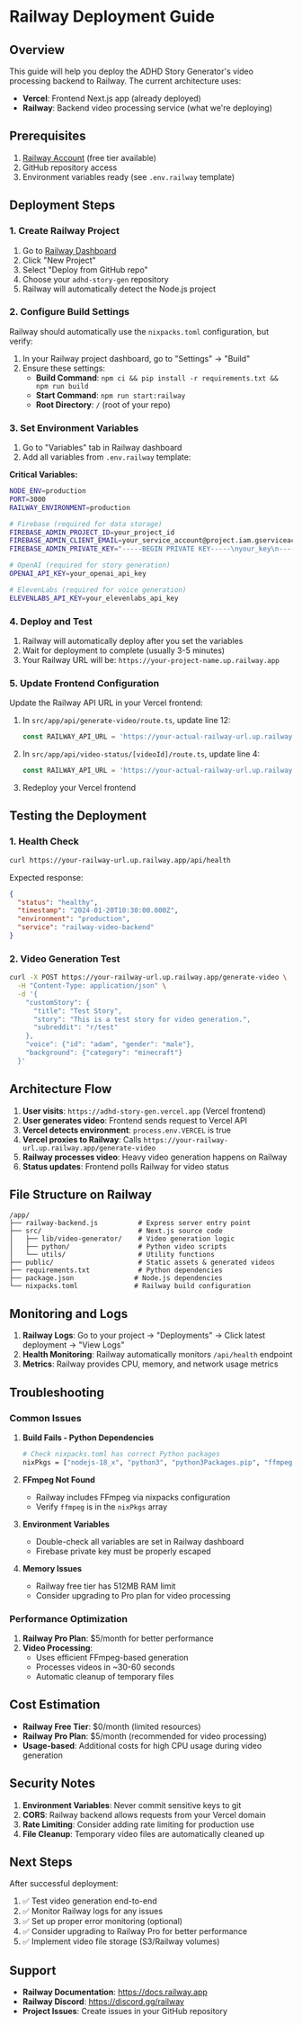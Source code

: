 # Railway Deployment Guide

## Overview

This guide will help you deploy the ADHD Story Generator's video processing backend to Railway. The current architecture uses:

- **Vercel**: Frontend Next.js app (already deployed)
- **Railway**: Backend video processing service (what we're deploying)

## Prerequisites

1. [Railway Account](https://railway.app) (free tier available)
2. GitHub repository access
3. Environment variables ready (see `.env.railway` template)

## Deployment Steps

### 1. Create Railway Project

1. Go to [Railway Dashboard](https://railway.app/dashboard)
2. Click "New Project"
3. Select "Deploy from GitHub repo"
4. Choose your `adhd-story-gen` repository
5. Railway will automatically detect the Node.js project

### 2. Configure Build Settings

Railway should automatically use the `nixpacks.toml` configuration, but verify:

1. In your Railway project dashboard, go to "Settings" → "Build"
2. Ensure these settings:
   - **Build Command**: `npm ci && pip install -r requirements.txt && npm run build`
   - **Start Command**: `npm run start:railway`
   - **Root Directory**: `/` (root of your repo)

### 3. Set Environment Variables

1. Go to "Variables" tab in Railway dashboard
2. Add all variables from `.env.railway` template:

**Critical Variables:**
```bash
NODE_ENV=production
PORT=3000
RAILWAY_ENVIRONMENT=production

# Firebase (required for data storage)
FIREBASE_ADMIN_PROJECT_ID=your_project_id
FIREBASE_ADMIN_CLIENT_EMAIL=your_service_account@project.iam.gserviceaccount.com
FIREBASE_ADMIN_PRIVATE_KEY="-----BEGIN PRIVATE KEY-----\nyour_key\n-----END PRIVATE KEY-----\n"

# OpenAI (required for story generation)
OPENAI_API_KEY=your_openai_api_key

# ElevenLabs (required for voice generation)
ELEVENLABS_API_KEY=your_elevenlabs_api_key
```

### 4. Deploy and Test

1. Railway will automatically deploy after you set the variables
2. Wait for deployment to complete (usually 3-5 minutes)
3. Your Railway URL will be: `https://your-project-name.up.railway.app`

### 5. Update Frontend Configuration

Update the Railway API URL in your Vercel frontend:

1. In `src/app/api/generate-video/route.ts`, update line 12:
   ```typescript
   const RAILWAY_API_URL = 'https://your-actual-railway-url.up.railway.app';
   ```

2. In `src/app/api/video-status/[videoId]/route.ts`, update line 4:
   ```typescript
   const RAILWAY_API_URL = 'https://your-actual-railway-url.up.railway.app';
   ```

3. Redeploy your Vercel frontend

## Testing the Deployment

### 1. Health Check
```bash
curl https://your-railway-url.up.railway.app/api/health
```

Expected response:
```json
{
  "status": "healthy",
  "timestamp": "2024-01-20T10:30:00.000Z",
  "environment": "production",
  "service": "railway-video-backend"
}
```

### 2. Video Generation Test
```bash
curl -X POST https://your-railway-url.up.railway.app/generate-video \
  -H "Content-Type: application/json" \
  -d '{
    "customStory": {
      "title": "Test Story",
      "story": "This is a test story for video generation.",
      "subreddit": "r/test"
    },
    "voice": {"id": "adam", "gender": "male"},
    "background": {"category": "minecraft"}
  }'
```

## Architecture Flow

1. **User visits**: `https://adhd-story-gen.vercel.app` (Vercel frontend)
2. **User generates video**: Frontend sends request to Vercel API
3. **Vercel detects environment**: `process.env.VERCEL` is true
4. **Vercel proxies to Railway**: Calls `https://your-railway-url.up.railway.app/generate-video`
5. **Railway processes video**: Heavy video generation happens on Railway
6. **Status updates**: Frontend polls Railway for video status

## File Structure on Railway

```
/app/
├── railway-backend.js          # Express server entry point
├── src/                        # Next.js source code
│   ├── lib/video-generator/    # Video generation logic
│   ├── python/                 # Python video scripts
│   └── utils/                  # Utility functions
├── public/                     # Static assets & generated videos
├── requirements.txt            # Python dependencies
├── package.json               # Node.js dependencies
└── nixpacks.toml              # Railway build configuration
```

## Monitoring and Logs

1. **Railway Logs**: Go to your project → "Deployments" → Click latest deployment → "View Logs"
2. **Health Monitoring**: Railway automatically monitors `/api/health` endpoint
3. **Metrics**: Railway provides CPU, memory, and network usage metrics

## Troubleshooting

### Common Issues

1. **Build Fails - Python Dependencies**
   ```bash
   # Check nixpacks.toml has correct Python packages
   nixPkgs = ["nodejs-18_x", "python3", "python3Packages.pip", "ffmpeg"]
   ```

2. **FFmpeg Not Found**
   - Railway includes FFmpeg via nixpacks configuration
   - Verify `ffmpeg` is in the `nixPkgs` array

3. **Environment Variables**
   - Double-check all variables are set in Railway dashboard
   - Firebase private key must be properly escaped

4. **Memory Issues**
   - Railway free tier has 512MB RAM limit
   - Consider upgrading to Pro plan for video processing

### Performance Optimization

1. **Railway Pro Plan**: $5/month for better performance
2. **Video Processing**: 
   - Uses efficient FFmpeg-based generation
   - Processes videos in ~30-60 seconds
   - Automatic cleanup of temporary files

## Cost Estimation

- **Railway Free Tier**: $0/month (limited resources)
- **Railway Pro Plan**: $5/month (recommended for video processing)
- **Usage-based**: Additional costs for high CPU usage during video generation

## Security Notes

1. **Environment Variables**: Never commit sensitive keys to git
2. **CORS**: Railway backend allows requests from your Vercel domain
3. **Rate Limiting**: Consider adding rate limiting for production use
4. **File Cleanup**: Temporary video files are automatically cleaned up

## Next Steps

After successful deployment:

1. ✅ Test video generation end-to-end
2. ✅ Monitor Railway logs for any issues
3. ✅ Set up proper error monitoring (optional)
4. ✅ Consider upgrading to Railway Pro for better performance
5. ✅ Implement video file storage (S3/Railway volumes)

## Support

- **Railway Documentation**: https://docs.railway.app
- **Railway Discord**: https://discord.gg/railway
- **Project Issues**: Create issues in your GitHub repository 